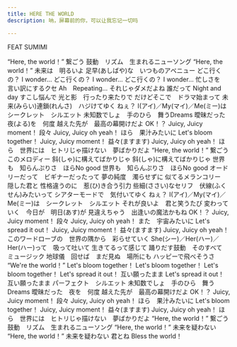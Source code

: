```yaml
---
title: HERE THE WORLD
description: 呐，屏幕前的你，可以让我忘记一切吗

---
```

FEAT SUMIMI

“Here, the world！” 繋ごう
鼓動　リズム　生まれるニューソング
“Here, the world！” 未来は　明るいよ
足早(あしばや)な　いつものアベニュー
どこ行くの？ I wonder...
どこ行くの？ I wonder...
どこ行くの？ I wonder...
忙しさを　言い訳にするクセ
Ah　Repeating... それじゃダメだよね
誰だって Night and day すこし悩んで
光と影　行ったり来たりで
だけどそこで　ドラマ始まって
未来(みらい)連鎖(れんさ)　ハジけてゆく
ねぇ？ I(アイ)／My(マイ)／Me(ミー)は　シークレット　シルエット
未知数でしょ　手のひら　舞うDreams
曖昧だった　夜(よる)を　何度
越えた先が　最高の幕開けだよ OK！？
Juicy, Juicy moment！ 段々 Juicy, Juicy oh yeah！
ほら　果汁みたいに Let's bloom together！
Juicy, Juicy moment！ 益々(ますます) Juicy, Juicy oh yeah！
ほら　世界には　ヒトリじゃ描けない　夢ばかりだよ
“Here, the world！” 繋ごう　このメロディー
斜(しゃ)に構えてばかりじゃ
斜(しゃ)に構えてばかりじゃ
世界も　知らんぷりさ　ほらNo good
世界も　知らんぷりさ　ほらNo good
オードリーだって　ビギナーだったって
夢の純度　濁らせずに
似てるメランコリー　隠した君と
性格違うのに　惹(ひ)き合う引力
些細(ささい)なセリフ　伏線(ふくせん)みたいって
シアターモードで　気付いてゆく
ねぇ？ I(アイ)／My(マイ)／Me(ミー)は　シークレット　シルエット
それが良いよ　君と笑うたび
変わっていく　今日が　明日(あす)が
見違えちゃう　出逢いの魔法かもね OK！？
Juicy, Juicy moment！ 段々 Juicy, Juicy oh yeah！
また　宇宙みたいに Let's spread it out！
Juicy, Juicy moment！ 益々(ますます) Juicy, Juicy oh yeah！
このワードローブの　世界の隅から　彩らせていく
She(シー)／Her(ハー)／Her(ハー)って　吸って吐いて
生きてるって感じて
踊りだす鼓動　そのすべて　ミュージック
地球儀　回せば　まだ見ぬ　場所にも
ハッピーで飛べそうさ “We're the world！”
Let's bloom together！
Let's bloom together！
Let's bloom together！
Let's spread it out！ 互い願ったまま
Let's spread it out！ 互い願ったまま
パーフェクト　シルエット
未知数でしょ　手のひら　舞うDreams
曖昧だった　夜を　何度
越えた先が　最高の幕開けだよ OK！？
Juicy, Juicy moment！ 段々 Juicy, Juicy oh yeah！
ほら　果汁みたいに Let's bloom together！
Juicy, Juicy moment！ 益々(ますます) Juicy, Juicy oh yeah！
ほら　世界には　ヒトリじゃ描けない　夢ばかりだよ
“Here, the world！” 繋ごう
鼓動　リズム　生まれるニューソング
“Here, the world！” 未来を疑わない
“Here, the world！” 未来を疑わない
君とね Bless the world！
